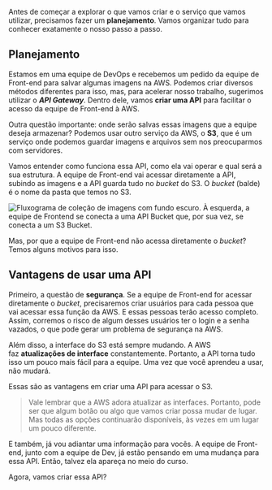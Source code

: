 Antes de começar a explorar o que vamos criar e o serviço que vamos utilizar, precisamos fazer um **planejamento**. Vamos organizar tudo para conhecer exatamente o nosso passo a passo.

## Planejamento

Estamos em uma equipe de DevOps e recebemos um pedido da equipe de Front-end para salvar algumas imagens na AWS. Podemos criar diversos métodos diferentes para isso, mas, para acelerar nosso trabalho, sugerimos utilizar o _**API Gateway**_. Dentro dele, vamos **criar uma API** para facilitar o acesso da equipe de Front-end à AWS.

Outra questão importante: onde serão salvas essas imagens que a equipe deseja armazenar? Podemos usar outro serviço da AWS, o **S3**, que é um serviço onde podemos guardar imagens e arquivos sem nos preocuparmos com servidores.

Vamos entender como funciona essa API, como ela vai operar e qual será a sua estrutura. A equipe de Front-end vai acessar diretamente a API, subindo as imagens e a API guarda tudo no _bucket_ do S3. O _bucket_ (balde) é o nome da pasta que temos no S3.

![Fluxograma de coleção de imagens com fundo escuro. À esquerda, a equipe de Frontend se conecta a uma API Bucket que, por sua vez, se conecta a um S3 Bucket.](https://cdn1.gnarususercontent.com.br/1/795715/0d8261c8-3c82-435e-bf52-d28f6c52e229.png)

Mas, por que a equipe de Front-end não acessa diretamente o _bucket_? Temos alguns motivos para isso.

## Vantagens de usar uma API

Primeiro, a questão de **segurança**. Se a equipe de Front-end for acessar diretamente o _bucket_, precisaremos criar usuários para cada pessoa que vai acessar essa função da AWS. E essas pessoas terão acesso completo. Assim, corremos o risco de algum desses usuários ter o login e a senha vazados, o que pode gerar um problema de segurança na AWS.

Além disso, a interface do S3 está sempre mudando. A AWS faz **atualizações de interface** constantemente. Portanto, a API torna tudo isso um pouco mais fácil para a equipe. Uma vez que você aprendeu a usar, não mudará.

Essas são as vantagens em criar uma API para acessar o S3.

> Vale lembrar que a AWS adora atualizar as interfaces. Portanto, pode ser que algum botão ou algo que vamos criar possa mudar de lugar. Mas todas as opções continuarão disponíveis, às vezes em um lugar um pouco diferente.

E também, já vou adiantar uma informação para vocês. A equipe de Front-end, junto com a equipe de Dev, já estão pensando em uma mudança para essa API. Então, talvez ela apareça no meio do curso.

Agora, vamos criar essa API?